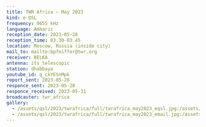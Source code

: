 ```yaml
---
title: TWR Africa — May 2023
kind: e-QSL
frequency: 9655 kHz
language: Amharic
reception_date: 2023-05-28
reception_time: 03.30-03.45
location: Moscow, Russia (inside city)
mail_to: mailto:bpfeiffer@twr.org
receiver: BELKA
antenna: its telescopic
station: dhabbaya
youtube_id: q_ckYESnMpk
report_sent: 2023-05-28
responce_sent: 2023-05-28
responce_received: 2023-05-31
broadcaster: twr_africa
gallery:
  - /assets/qsl/2023/twrafrica/full/twrafrica_may2023_eqsl.jpg:/assets/qsl/2023/twrafrica/small/twrafrica_may2023_eqsl.jpg
  - /assets/qsl/2023/twrafrica/full/twrafrica_may2023_email.jpg:/assets/qsl/2023/twrafrica/small/twrafrica_may2023_email.jpg
---
```

